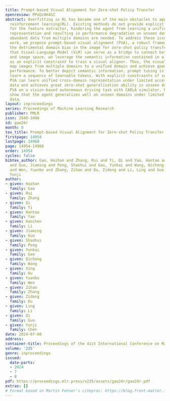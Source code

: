 ```yaml
---
title: Prompt-based Visual Alignment for Zero-shot Policy Transfer
openreview: PPoQz8K4GZ
abstract: Overfitting in RL has become one of the main obstacles to applications in
  reinforcement learning(RL). Existing methods do not provide explicit semantic constrain
  for the feature extractor, hindering the agent from learning a unified cross-domain
  representation and resulting in performance degradation on unseen domains. Besides,
  abundant data from multiple domains are needed. To address these issues, in this
  work, we propose prompt-based visual alignment (PVA), a robust framework to mitigate
  the detrimental domain bias in the image for zero-shot policy transfer. Inspired
  that Visual-Language Model (VLM) can serve as a bridge to connect both text space
  and image space, we leverage the semantic information contained in a text sequence
  as an explicit constraint to train a visual aligner. Thus, the visual aligner can
  map images from multiple domains to a unified domain and achieve good generalization
  performance. To better depict semantic information, prompt tuning is applied to
  learn a sequence of learnable tokens. With explicit constraints of semantic information,
  PVA can learn unified cross-domain representation under limited access to cross-domain
  data and achieves great zero-shot generalization ability in unseen domains. We verify
  PVA on a vision-based autonomous driving task with CARLA simulator. Experiments
  show that the agent generalizes well on unseen domains under limited access to multi-domain
  data.
layout: inproceedings
series: Proceedings of Machine Learning Research
publisher: PMLR
issn: 2640-3498
id: gao24r
month: 0
tex_title: Prompt-based Visual Alignment for Zero-shot Policy Transfer
firstpage: 14954
lastpage: 14968
page: 14954-14968
order: 14954
cycles: false
bibtex_author: Gao, Haihan and Zhang, Rui and Yi, Qi and Yao, Hantao and Li, Haochen
  and Guo, Jiaming and Peng, Shaohui and Gao, Yunkai and Wang, Qicheng and Hu, Xing
  and Wen, Yuanbo and Zhang, Zihao and Du, Zidong and Li, Ling and Guo, Qi and Chen,
  Yunji
author:
- given: Haihan
  family: Gao
- given: Rui
  family: Zhang
- given: Qi
  family: Yi
- given: Hantao
  family: Yao
- given: Haochen
  family: Li
- given: Jiaming
  family: Guo
- given: Shaohui
  family: Peng
- given: Yunkai
  family: Gao
- given: Qicheng
  family: Wang
- given: Xing
  family: Hu
- given: Yuanbo
  family: Wen
- given: Zihao
  family: Zhang
- given: Zidong
  family: Du
- given: Ling
  family: Li
- given: Qi
  family: Guo
- given: Yunji
  family: Chen
date: 2024-07-08
address:
container-title: Proceedings of the 41st International Conference on Machine Learning
volume: '235'
genre: inproceedings
issued:
  date-parts:
  - 2024
  - 7
  - 8
pdf: https://proceedings.mlr.press/v235/assets/gao24r/gao24r.pdf
extras: []
# Format based on Martin Fenner's citeproc: https://blog.front-matter.io/posts/citeproc-yaml-for-bibliographies/
---
```

